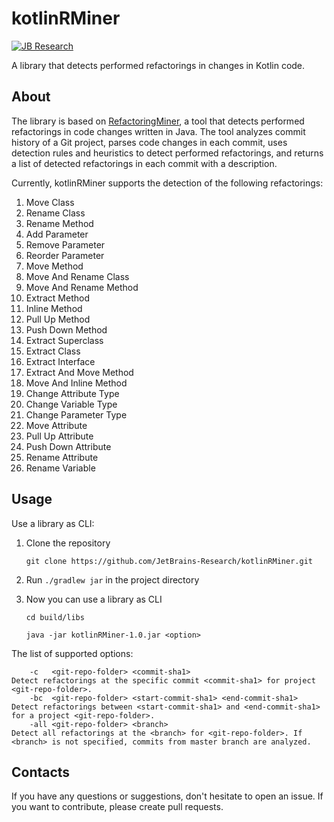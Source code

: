 # kotlinRMiner
[![JB Research](https://jb.gg/badges/research-flat-square.svg)](https://research.jetbrains.org/)

A library that detects performed refactorings in changes in Kotlin code.

## About
The library is based on [RefactoringMiner](https://github.com/tsantalis/RefactoringMiner), a tool that detects performed refactorings in code changes written in Java.
The tool analyzes commit history of a Git project, parses code changes in each commit, uses detection rules and heuristics to detect performed refactorings, and returns a list of detected refactorings in each  commit with a description. 

Currently, kotlinRMiner supports the detection of the following refactorings:
1. Move Class
2. Rename Class
3. Rename Method
4. Add Parameter
5. Remove Parameter
6. Reorder Parameter
7. Move Method
8. Move And Rename Class
9. Move And Rename Method
10. Extract Method
11. Inline Method
12. Pull Up Method
13. Push Down Method
14. Extract Superclass
15. Extract Class
16. Extract Interface
17. Extract And Move Method
18. Move And Inline Method
19. Change Attribute Type
20. Change Variable Type
21. Change Parameter Type
22. Move Attribute
23. Pull Up Attribute
24. Push Down Attribute
25. Rename Attribute
26. Rename Variable

## Usage
Use a library as CLI:
1. Clone the repository 

    ```git clone https://github.com/JetBrains-Research/kotlinRMiner.git```
 
2. Run ```./gradlew jar``` in the project directory
 
3. Now you can use a library as CLI
 
    ```cd build/libs```
 
    ```java -jar kotlinRMiner-1.0.jar <option>```
 
The list of supported options:
 
```-h Usage: kotlinRMiner <args>
    -c   <git-repo-folder> <commit-sha1>                            Detect refactorings at the specific commit <commit-sha1> for project <git-repo-folder>.
    -bc  <git-repo-folder> <start-commit-sha1> <end-commit-sha1>    Detect refactorings between <start-commit-sha1> and <end-commit-sha1> for a project <git-repo-folder>.    
    -all <git-repo-folder> <branch>                                 Detect all refactorings at the <branch> for <git-repo-folder>. If <branch> is not specified, commits from master branch are analyzed.
```
## Contacts
If you have any questions or suggestions, don't hesitate to open an issue.
If you want to contribute, please create pull requests.
